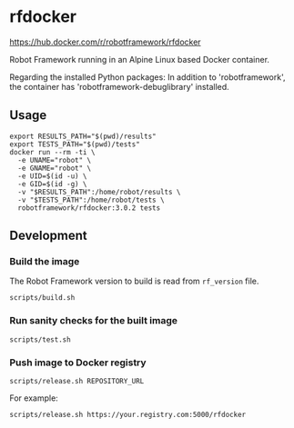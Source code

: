 # rfdocker

https://hub.docker.com/r/robotframework/rfdocker

Robot Framework running in an Alpine Linux based Docker container.

Regarding the installed Python packages: In addition to 'robotframework', the container has 'robotframework-debuglibrary' installed.

## Usage

    export RESULTS_PATH="$(pwd)/results"
    export TESTS_PATH="$(pwd)/tests"
    docker run --rm -ti \
      -e UNAME="robot" \
      -e GNAME="robot" \
      -e UID=$(id -u) \
      -e GID=$(id -g) \
      -v "$RESULTS_PATH":/home/robot/results \
      -v "$TESTS_PATH":/home/robot/tests \
      robotframework/rfdocker:3.0.2 tests

## Development

### Build the image

The Robot Framework version to build is read from `rf_version` file.

    scripts/build.sh

### Run sanity checks for the built image

    scripts/test.sh

### Push image to Docker registry

    scripts/release.sh REPOSITORY_URL

For example:

    scripts/release.sh https://your.registry.com:5000/rfdocker
